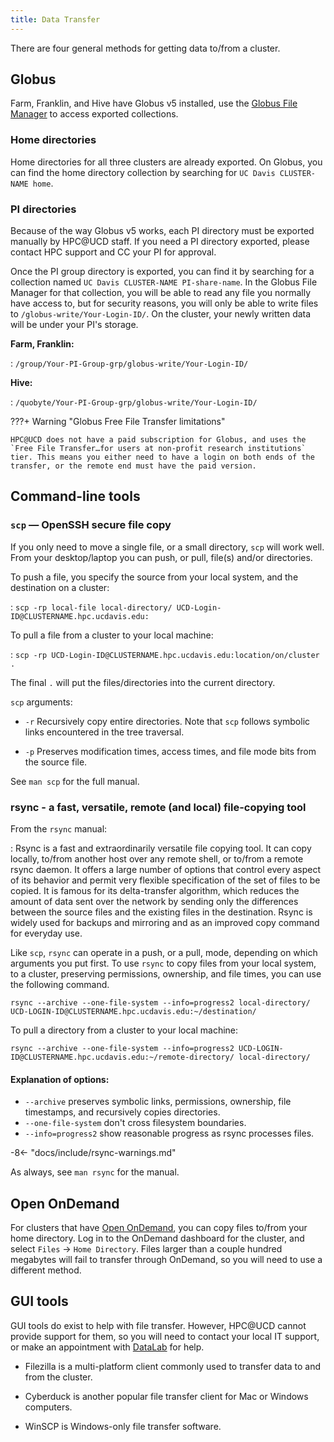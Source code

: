 ```yaml
---
title: Data Transfer
---
```


There are four general methods for getting data to/from a cluster.

## Globus

Farm, Franklin, and Hive have Globus v5 installed, use the [Globus File Manager](https://app.globus.org/) to access
exported collections.

### Home directories

Home directories for all three clusters are already exported. On Globus, you can find the home directory collection by
searching for `UC Davis CLUSTER-NAME home`.

### PI directories

Because of the way Globus v5 works, each PI directory must be exported manually by HPC@UCD staff. If you need a PI
directory exported, please contact HPC support and CC your PI for approval.

Once the PI group directory is exported, you can find it by searching for a collection named
`UC Davis CLUSTER-NAME PI-share-name`. In the Globus File Manager for that collection, you will be able to read any file
you normally have access to, but for security reasons, you will only be able to write files to
`/globus-write/Your-Login-ID/`. On the cluster, your newly written data will be under your PI's storage.

**Farm, Franklin:**

: `/group/Your-PI-Group-grp/globus-write/Your-Login-ID/`

**Hive:**

: `/quobyte/Your-PI-Group-grp/globus-write/Your-Login-ID/`

???+ Warning "Globus Free File Transfer limitations"

    HPC@UCD does not have a paid subscription for Globus, and uses the `Free File Transfer…for users at non-profit research institutions` tier. This means you either need to have a login on both ends of the transfer, or the remote end must have the paid version.

## Command-line tools

### `scp` — OpenSSH secure file copy

If you only need to move a single file, or a small directory, `scp` will work well. From your desktop/laptop you can push,
or pull, file(s) and/or directories.

To push a file, you specify the source from your local system, and the destination on a cluster:

: `scp -rp local-file local-directory/ UCD-Login-ID@CLUSTERNAME.hpc.ucdavis.edu:`

To pull a file from a cluster to your local machine:

: `scp -rp UCD-Login-ID@CLUSTERNAME.hpc.ucdavis.edu:location/on/cluster .`

The final `.` will put the files/directories into the current directory.

`scp` arguments:

-   `-r` Recursively copy entire directories. Note that `scp` follows symbolic links encountered in the tree traversal.

-   `-p` Preserves modification times, access times, and file mode bits from the source file.

See `man scp` for the full manual.

### rsync - a fast, versatile, remote (and local) file-copying tool

From the `rsync` manual:

: Rsync is a fast and extraordinarily versatile file copying tool. It can copy locally, to/from another host over any
remote shell, or to/from a remote rsync daemon. It offers a large number of options that control every aspect of its
behavior and permit very flexible specification of the set of files to be copied. It is famous for its delta-transfer
algorithm, which reduces the amount of data sent over the network by sending only the differences between the source
files and the existing files in the destination. Rsync is widely used for backups and mirroring and as an improved copy
command for everyday use.

Like `scp`, `rsync` can operate in a push, or a pull, mode, depending on which arguments you put first. To use `rsync` to copy
files from your local system, to a cluster, preserving permissions, ownership, and file times, you can use the following
command.

`rsync --archive --one-file-system --info=progress2 local-directory/ UCD-LOGIN-ID@CLUSTERNAME.hpc.ucdavis.edu:~/destination/`

To pull a directory from a cluster to your local machine:

`rsync --archive --one-file-system --info=progress2 UCD-LOGIN-ID@CLUSTERNAME.hpc.ucdavis.edu:~/remote-directory/ local-directory/`

#### Explanation of options:

-   `--archive` preserves symbolic links, permissions, ownership, file timestamps, and recursively copies directories.
-   `--one-file-system` don't cross filesystem boundaries.
-   `--info=progress2` show reasonable progress as rsync processes files.

-8<- "docs/include/rsync-warnings.md"

As always, see `man rsync` for the manual.

## Open OnDemand

For clusters that have [Open OnDemand](software/ondemand.md), you can copy files to/from your home directory. Log in to
the OnDemand dashboard for the cluster, and select `Files` -> `Home Directory`. Files larger than a couple hundred
megabytes will fail to transfer through OnDemand, so you will need to use a different method.

## GUI tools

GUI tools do exist to help with file transfer. However, HPC@UCD cannot provide support for them, so you will need to
contact your local IT support, or make an appointment with [DataLab](index.md#additional-information) for help.

-   Filezilla is a multi-platform client commonly used to transfer data to and from the cluster.

-   Cyberduck is another popular file transfer client for Mac or Windows computers.

-   WinSCP is Windows-only file transfer software.
